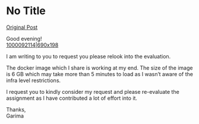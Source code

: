 # No Title

[Original Post](https://discourse.onlinedegree.iitm.ac.in/t/171141/475)

<p>Good evening!<br>
<a href="/uploads/short-url/30ijyIo5UiUUEVvnPZklfYVY2mI.jpeg">1000092114|690x198</a></p>
<p>I am writing to you to request you please relook into the evaluation.</p>
<p>The docker image which I share is working at my end.  The size of the image is 6 GB which may take more than 5 minutes to load as I wasn’t aware of the infra level restrictions.</p>
<p>I request you to kindly consider my request and please re-evaluate the assignment as I have contributed a lot of effort into it.</p>
<p>Thanks,<br>
Garima</p>